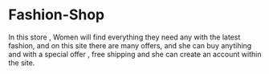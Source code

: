 # Fashion-Shop
 In this store , Women will find everything they need any with the latest fashion, and on this site there are many offers, and she can buy anytihing and with a special offer , free shipping and she can create an account within the site.
